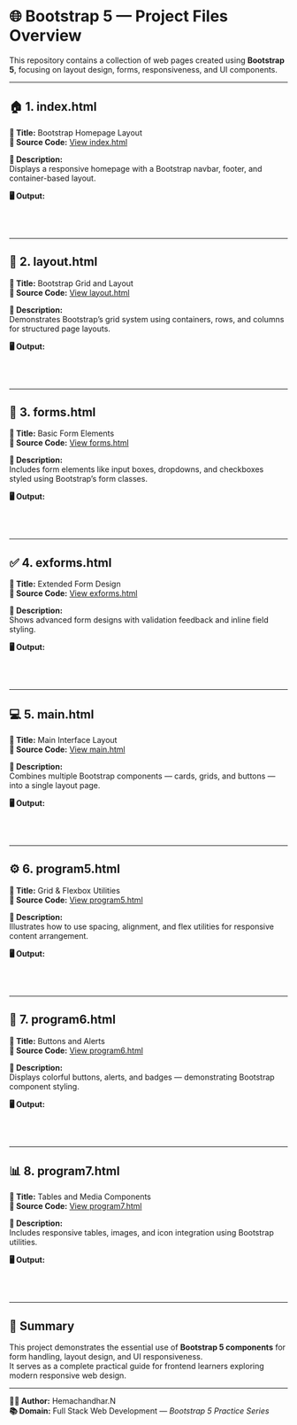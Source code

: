 # 🌐 Bootstrap 5 — Project Files Overview

This repository contains a collection of web pages created using **Bootstrap 5**, focusing on layout design, forms, responsiveness, and UI components.

---

## 🏠 1. index.html  
**📌 Title:** Bootstrap Homepage Layout  
**📄 Source Code:** [View index.html](./index.html)  

**🧩 Description:**  
Displays a responsive homepage with a Bootstrap navbar, footer, and container-based layout.

**🖥️ Output:**  

<br><br>

---

## 📐 2. layout.html  
**📌 Title:** Bootstrap Grid and Layout  
**📄 Source Code:** [View layout.html](./layout.html)  

**🧩 Description:**  
Demonstrates Bootstrap’s grid system using containers, rows, and columns for structured page layouts.

**🖥️ Output:**  

<br><br>

---

## 📝 3. forms.html  
**📌 Title:** Basic Form Elements  
**📄 Source Code:** [View forms.html](./forms.html)  

**🧩 Description:**  
Includes form elements like input boxes, dropdowns, and checkboxes styled using Bootstrap’s form classes.

**🖥️ Output:**  

<br><br>

---

## ✅ 4. exforms.html  
**📌 Title:** Extended Form Design  
**📄 Source Code:** [View exforms.html](./exforms.html)  

**🧩 Description:**  
Shows advanced form designs with validation feedback and inline field styling.

**🖥️ Output:**  

<br><br>

---

## 💻 5. main.html  
**📌 Title:** Main Interface Layout  
**📄 Source Code:** [View main.html](./main.html)  

**🧩 Description:**  
Combines multiple Bootstrap components — cards, grids, and buttons — into a single layout page.

**🖥️ Output:**  

<br><br>

---

## ⚙️ 6. program5.html  
**📌 Title:** Grid & Flexbox Utilities  
**📄 Source Code:** [View program5.html](./program5.html)  

**🧩 Description:**  
Illustrates how to use spacing, alignment, and flex utilities for responsive content arrangement.

**🖥️ Output:**  

<br><br>

---

## 🎨 7. program6.html  
**📌 Title:** Buttons and Alerts  
**📄 Source Code:** [View program6.html](./program6.html)  

**🧩 Description:**  
Displays colorful buttons, alerts, and badges — demonstrating Bootstrap component styling.

**🖥️ Output:**  

<br><br>

---

## 📊 8. program7.html  
**📌 Title:** Tables and Media Components  
**📄 Source Code:** [View program7.html](./program7.html)  

**🧩 Description:**  
Includes responsive tables, images, and icon integration using Bootstrap utilities.

**🖥️ Output:**  

<br><br>

---

## 🧠 Summary  
This project demonstrates the essential use of **Bootstrap 5 components** for form handling, layout design, and UI responsiveness.  
It serves as a complete practical guide for frontend learners exploring modern responsive web design.

---

**👨‍💻 Author:** Hemachandhar.N  
**📚 Domain:** Full Stack Web Development — *Bootstrap 5 Practice Series*
